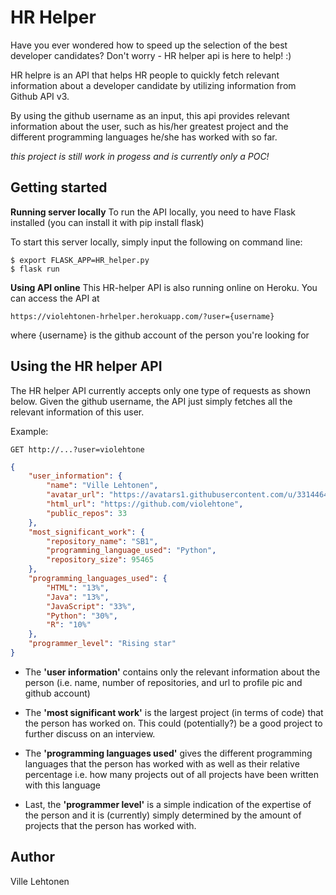 # HR Helper
Have you ever wondered how to speed up the selection of the best developer candidates? Don't worry - HR helper api is here to help! :)

HR helpre is an API that helps HR people to quickly fetch relevant information about a developer candidate by utilizing information from Github API v3.

By using the github username as an input, this api provides relevant information about the user, such as his/her greatest project and the different programming languages he/she has worked with so far.

_this project is still work in progess and is currently only a POC!_

## Getting started
**Running server locally**
To run the API locally, you need to have Flask installed (you can install it with pip install flask)

To start this server locally, simply input the following on command line:
```
$ export FLASK_APP=HR_helper.py
$ flask run
```

**Using API online**
This HR-helper API is also running online on Heroku. You can  access the API  at

```
https://violehtonen-hrhelper.herokuapp.com/?user={username}
```

where {username} is the github account of the person you're looking for


## Using the HR helper API
The HR helper API currently accepts only one type of requests as shown below. Given the github username, the API just simply fetches all the relevant information of this user.

Example:
```
GET http://...?user=violehtone
```

```json
{
    "user_information": {
        "name": "Ville Lehtonen",
        "avatar_url": "https://avatars1.githubusercontent.com/u/33144646?v=4",
        "html_url": "https://github.com/violehtone",
        "public_repos": 33
    },
    "most_significant_work": {
        "repository_name": "SB1",
        "programming_language_used": "Python",
        "repository_size": 95465
    },
    "programming_languages_used": {
        "HTML": "13%",
        "Java": "13%",
        "JavaScript": "33%",
        "Python": "30%",
        "R": "10%"
    },
    "programmer_level": "Rising star"
}
```
- The **'user information'** contains only the relevant information about the person (i.e. name, number of repositories, and url to profile pic and github account)

- The **'most significant work'** is the largest project (in terms of code) that the person has worked on. This could (potentially?) be a good project to further discuss on an interview.

- The **'programming languages used'** gives the different programming languages that the person has worked with as well as their relative percentage i.e. how many projects out of all projects have been written with this language

- Last, the **'programmer level'** is a simple indication of the expertise of the person and it is (currently) simply determined by the amount of projects that the person has worked with.


## Author
Ville Lehtonen